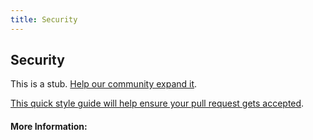 ```yaml
---
title: Security
---
```


## Security

This is a stub. [Help our community expand it](https://github.com/freecodecamp/guides/tree/master/src/pages/articles/security/index.md).

[This quick style guide will help ensure your pull request gets accepted](https://github.com/freeCodeCamp/guides/blob/master/README.md).

<!-- The article goes here, in GitHub-flavored Markdown. Feel free to add YouTube videos, images, and CodePen/JSBin embeds  -->

#### More Information:
<!-- Please add any articles you think might be helpful to read before writing the article -->


